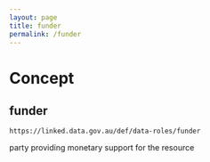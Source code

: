 ```yaml
---
layout: page
title: funder
permalink: /funder
---
```

# Concept

## funder

`https://linked.data.gov.au/def/data-roles/funder`

party providing monetary support for the resource 
